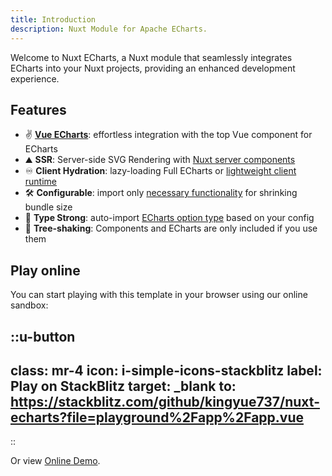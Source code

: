 ```yaml
---
title: Introduction
description: Nuxt Module for Apache ECharts.
---
```


Welcome to Nuxt ECharts, a Nuxt module that seamlessly integrates ECharts into your Nuxt projects, providing an enhanced development experience.

## Features

- ✌️ [**Vue ECharts**](https://github.com/ecomfe/vue-echarts): effortless integration with the top Vue component for ECharts
- ⛰ **SSR**: Server-side SVG Rendering with [Nuxt server components](https://nuxt.com/docs/guide/directory-structure/components#server-components)
- ♾️ **Client Hydration**: lazy-loading Full ECharts or [lightweight client runtime](https://echarts.apache.org/handbook/en/how-to/cross-platform/server#using-lightweight-runtime)
- 🛠️ **Configurable**: import only [necessary functionality](https://echarts.apache.org/handbook/en/basics/import#shrinking-bundle-size) for shrinking bundle size
- 🦾 **Type Strong**: auto-import [ECharts option type](https://echarts.apache.org/handbook/en/basics/import#creating-an-option-type-in-typescript) based on your config
- 🌲 **Tree-shaking**: Components and ECharts are only included if you use them

## Play online

You can start playing with this template in your browser using our online sandbox:

::u-button
---
class: mr-4
icon: i-simple-icons-stackblitz
label: Play on StackBlitz
target: _blank
to: https://stackblitz.com/github/kingyue737/nuxt-echarts?file=playground%2Fapp%2Fapp.vue
---
::

Or view [Online Demo](https://nuxt-echarts.nuxt.dev).
